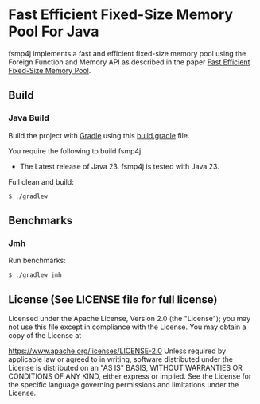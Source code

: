 Fast Efficient Fixed-Size Memory Pool For Java
==============================================

fsmp4j implements a fast and efficient fixed-size memory pool using the Foreign Function and Memory API as described in the paper [Fast Efficient Fixed-Size Memory Pool](https://arxiv.org/pdf/2210.16471).

Build
-----

### Java Build

Build the project with [Gradle](http://gradle.org/) using this [build.gradle](https://github.com/fredrikjdahlberg/fsmp4j/blob/main/build.gradle) file.

You require the following to build fsmp4j

* The Latest release of Java 23. fsmp4j is tested with Java 23.

Full clean and build:

    $ ./gradlew

Benchmarks
----------

### Jmh

Run benchmarks:

    $ ./gradlew jmh

License (See LICENSE file for full license)
-------------------------------------------

Licensed under the Apache License, Version 2.0 (the "License"); you may not use this file except in compliance with the License. You may obtain a copy of the License at

https://www.apache.org/licenses/LICENSE-2.0
Unless required by applicable law or agreed to in writing, software distributed under the License is distributed on an "AS IS" BASIS, WITHOUT WARRANTIES OR CONDITIONS OF ANY KIND, either express or implied. See the License for the specific language governing permissions and limitations under the License.